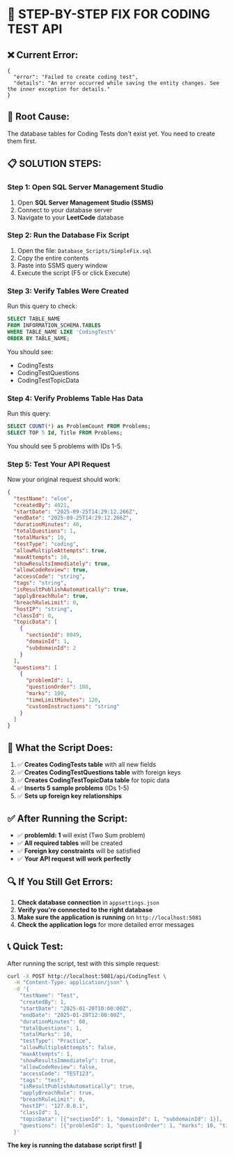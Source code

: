 # 🔧 STEP-BY-STEP FIX FOR CODING TEST API

## ❌ Current Error:
```
{
  "error": "Failed to create coding test",
  "details": "An error occurred while saving the entity changes. See the inner exception for details."
}
```

## 🎯 Root Cause:
The database tables for Coding Tests don't exist yet. You need to create them first.

## 📋 SOLUTION STEPS:

### Step 1: Open SQL Server Management Studio
1. Open **SQL Server Management Studio (SSMS)**
2. Connect to your database server
3. Navigate to your **LeetCode** database

### Step 2: Run the Database Fix Script
1. Open the file: `Database_Scripts/SimpleFix.sql`
2. Copy the entire contents
3. Paste into SSMS query window
4. Execute the script (F5 or click Execute)

### Step 3: Verify Tables Were Created
Run this query to check:
```sql
SELECT TABLE_NAME 
FROM INFORMATION_SCHEMA.TABLES 
WHERE TABLE_NAME LIKE 'CodingTest%'
ORDER BY TABLE_NAME;
```

You should see:
- CodingTests
- CodingTestQuestions  
- CodingTestTopicData

### Step 4: Verify Problems Table Has Data
Run this query:
```sql
SELECT COUNT(*) as ProblemCount FROM Problems;
SELECT TOP 5 Id, Title FROM Problems;
```

You should see 5 problems with IDs 1-5.

### Step 5: Test Your API Request
Now your original request should work:

```json
{
  "testName": "elon",
  "createdBy": 4021,
  "startDate": "2025-09-25T14:29:12.266Z",
  "endDate": "2025-09-25T14:29:12.266Z",
  "durationMinutes": 40,
  "totalQuestions": 1,
  "totalMarks": 10,
  "testType": "coding",
  "allowMultipleAttempts": true,
  "maxAttempts": 10,
  "showResultsImmediately": true,
  "allowCodeReview": true,
  "accessCode": "string",
  "tags": "string",
  "isResultPublishAutomatically": true,
  "applyBreachRule": true,
  "breachRuleLimit": 0,
  "hostIP": "string",
  "classId": 0,
  "topicData": [
    {
      "sectionId": 8049,
      "domainId": 1,
      "subdomainId": 2
    }
  ],
  "questions": [
    {
      "problemId": 1,
      "questionOrder": 100,
      "marks": 100,
      "timeLimitMinutes": 120,
      "customInstructions": "string"
    }
  ]
}
```

## 🚀 What the Script Does:

1. ✅ **Creates CodingTests table** with all new fields
2. ✅ **Creates CodingTestQuestions table** with foreign keys
3. ✅ **Creates CodingTestTopicData table** for topic data
4. ✅ **Inserts 5 sample problems** (IDs 1-5)
5. ✅ **Sets up foreign key relationships**

## ✅ After Running the Script:

- ✅ **problemId: 1** will exist (Two Sum problem)
- ✅ **All required tables** will be created
- ✅ **Foreign key constraints** will be satisfied
- ✅ **Your API request will work perfectly**

## 🔍 If You Still Get Errors:

1. **Check database connection** in `appsettings.json`
2. **Verify you're connected to the right database**
3. **Make sure the application is running** on `http://localhost:5081`
4. **Check the application logs** for more detailed error messages

## 📞 Quick Test:

After running the script, test with this simple request:
```bash
curl -X POST http://localhost:5081/api/CodingTest \
  -H "Content-Type: application/json" \
  -d '{
    "testName": "Test",
    "createdBy": 1,
    "startDate": "2025-01-20T10:00:00Z",
    "endDate": "2025-01-20T12:00:00Z",
    "durationMinutes": 60,
    "totalQuestions": 1,
    "totalMarks": 10,
    "testType": "Practice",
    "allowMultipleAttempts": false,
    "maxAttempts": 1,
    "showResultsImmediately": true,
    "allowCodeReview": false,
    "accessCode": "TEST123",
    "tags": "test",
    "isResultPublishAutomatically": true,
    "applyBreachRule": true,
    "breachRuleLimit": 0,
    "hostIP": "127.0.0.1",
    "classId": 1,
    "topicData": [{"sectionId": 1, "domainId": 1, "subdomainId": 1}],
    "questions": [{"problemId": 1, "questionOrder": 1, "marks": 10, "timeLimitMinutes": 30, "customInstructions": "Test"}]
  }'
```

**The key is running the database script first!** 🎯
